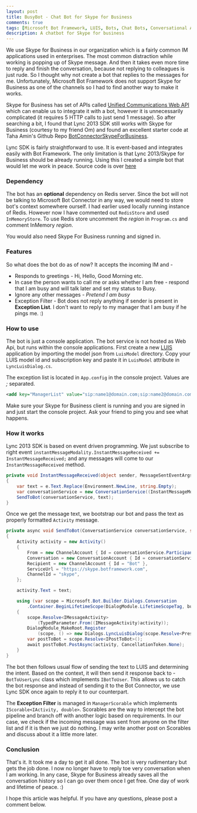 ```yaml
---
layout: post
title: BusyBot - Chat Bot for Skype for Business
comments: true
tags: [Microsoft Bot Framework, LUIS, Bots, Chat Bots, Conversational Apps, Skype For Business, Lync]
description: A chatbot for Skype for business
---
```


We use Skype for Business in our organization which is a fairly common IM applications used in enterprises. The most common distraction while working is popping up of Skype message. And then it takes even more time to reply and finish the conversation, because not replying to colleagues is just rude. So I thought why not create a bot that replies to the messages for me. Unfortunately, Microsoft Bot Framework does not support Skype for Business as one of the channels so I had to find another way to make it works.


Skype for Business has set of APIs called [Unified Communications Web API](https://msdn.microsoft.com/en-us/skype/ucwa/unifiedcommunicationswebapi2_0) which can enable us to integrate it with a bot, however it is unnecessarily complicated (it requires 5 HTTP calls to just send 1 message). So after searching a bit, I found that Lync 2013 SDK still works with Skype for Business (courtesy to my friend Om) and found an excellent starter code at Taha Amin's Github Repo [BotConnectorSkypeForBusiness](https://github.com/tahazayed/BotConnectorSkypeForBusiness).


Lync SDK is fairly straightforward to use. It is event-based and integrates easily with Bot Framework. The only limitation is that Lync 2013/Skype for Business should be already running. Using this I created a simple bot that would let me work in peace. Source code is over [here](https://github.com/ankitbko/SkypeForBusinessBot)

### Dependency
The bot has an **optional** dependency on Redis server. Since the bot will not be talking to Microsoft Bot Connector in any way, we would need to store bot's context somewhere ourself. I had earlier used locally running instance of Redis. However now I have commented out `RedisStore` and used `InMemoryStore`. To use Redis store uncomment the *region* in `Program.cs` and comment InMemory *region*.

You would also need Skype For Business running and signed in.

### Features

So what does the bot do as of now? It accepts the incoming IM and -

* Responds to greetings - Hi, Hello, Good Morning etc.
* In case the person wants to call me or asks whether I am free - respond that I am busy and will talk later and set my status to Busy.
* Ignore any other messages - *Pretend I am busy*
* Exception Filter - Bot does not reply anything if sender is present in **Exception List**. I don't want to reply to my manager that I am busy if he pings me. :)

### How to use

The bot is just a console application. The bot service is not hosted as Web Api, but runs within the console applications. 
First create a new [LUIS](https://www.luis.ai/) application by importing the model json from `LuisModel` directory. Copy your LUIS model id and subscription key and paste it in `LuisModel` attribute in `LyncLuisDialog.cs`.  


The exception list is located in `App.config` in the console project. Values are *;* separated. 

```xml
<add key="ManagerList" value="sip:name1@domain.com;sip:name2@domain.com"/>
```

Make sure your Skype for Business client is running and you are signed in and just start the console project. Ask your friend to ping you and see what happens.


### How it works

Lync 2013 SDK is based on event driven programming. We just subscribe to right event `instantMessageModality.InstantMessageReceived += InstantMessageReceived;` and any messages will come to our `InstantMessageReceived` method.

```csharp
private void InstantMessageReceived(object sender, MessageSentEventArgs e)
{
    var text = e.Text.Replace(Environment.NewLine, string.Empty);
    var conversationService = new ConversationService((InstantMessageModality)sender);
    SendToBot(conversationService, text);
}
```

Once we get the message text, we bootstrap our bot and pass the text as properly formatted `Activity` message.

```csharp
private async void SendToBot(ConversationService conversationService, string text)
{
    Activity activity = new Activity()
    {
        From = new ChannelAccount { Id = conversationService.ParticipantId, Name = conversationService.ParticipantName },
        Conversation = new ConversationAccount { Id = conversationService.ConversationId },
        Recipient = new ChannelAccount { Id = "Bot" },
        ServiceUrl = "https://skype.botframework.com",
        ChannelId = "skype",
    };

    activity.Text = text;

    using (var scope = Microsoft.Bot.Builder.Dialogs.Conversation
        .Container.BeginLifetimeScope(DialogModule.LifetimeScopeTag, builder => Configure(builder, conversationService)))
    {
        scope.Resolve<IMessageActivity>
            (TypedParameter.From((IMessageActivity)activity));
        DialogModule_MakeRoot.Register
            (scope, () => new Dialogs.LyncLuisDialog(scope.Resolve<PresenceService>()));
        var postToBot = scope.Resolve<IPostToBot>();
        await postToBot.PostAsync(activity, CancellationToken.None);
    }
}
```

The bot then follows usual flow of sending the text to LUIS and determining the intent. Based on the context, it will then send it response back to - `BotToUserLync` class which implements `IBotToUser`. This allows us to catch the bot response and instead of sending it to the Bot Connector, we use Lync SDK once again to reply it to our counterpart.

The **Exception Filter** is managed in `ManagerScorable` which implements `IScorable<IActivity, double>`. Scorables are the way to intercept the bot pipeline and branch off with another logic based on requirements. In our case, we check if the incoming message was sent from anyone on the filter list and if it is then we just do nothing. I may write another post on Scorables and discuss about it a little more later.


### Conclusion

That's it. It took me a day to get it all done. The bot is very rudimentary but gets the job done. I now no longer have to reply toe very conversation when I am working. In any case, Skype for Business already saves all the conversation history so I can go over them once I get free. One day of work and lifetime of peace. :)


I hope this article was helpful. If you have any questions, please post a comment below.
